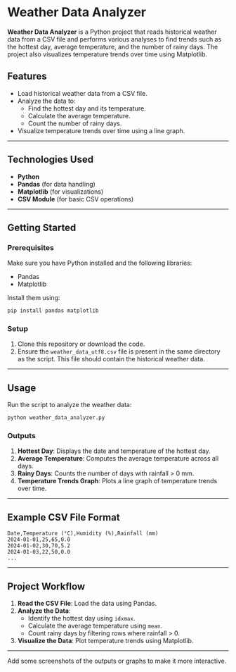 

# Weather Data Analyzer

**Weather Data Analyzer** is a Python project that reads historical weather data from a CSV file and performs various analyses to find trends such as the hottest day, average temperature, and the number of rainy days. The project also visualizes temperature trends over time using Matplotlib.



## Features

- Load historical weather data from a CSV file.
- Analyze the data to:
  - Find the hottest day and its temperature.
  - Calculate the average temperature.
  - Count the number of rainy days.
- Visualize temperature trends over time using a line graph.

---

## Technologies Used

- **Python**
- **Pandas** (for data handling)
- **Matplotlib** (for visualizations)
- **CSV Module** (for basic CSV operations)

---

## Getting Started

### Prerequisites

Make sure you have Python installed and the following libraries:

- Pandas
- Matplotlib

Install them using:
```bash
pip install pandas matplotlib
```

### Setup

1. Clone this repository or download the code.
2. Ensure the `weather_data_utf8.csv` file is present in the same directory as the script. This file should contain the historical weather data.

---

## Usage

Run the script to analyze the weather data:
```bash
python weather_data_analyzer.py
```

### Outputs

1. **Hottest Day**: Displays the date and temperature of the hottest day.
2. **Average Temperature**: Computes the average temperature across all days.
3. **Rainy Days**: Counts the number of days with rainfall > 0 mm.
4. **Temperature Trends Graph**: Plots a line graph of temperature trends over time.

---

## Example CSV File Format

```csv
Date,Temperature (°C),Humidity (%),Rainfall (mm)
2024-01-01,25,65,0.0
2024-01-02,30,70,5.2
2024-01-03,22,50,0.0
...
```

---

## Project Workflow

1. **Read the CSV File**: Load the data using Pandas.
2. **Analyze the Data**:
   - Identify the hottest day using `idxmax`.
   - Calculate the average temperature using `mean`.
   - Count rainy days by filtering rows where rainfall > 0.
3. **Visualize the Data**: Plot temperature trends using Matplotlib.

---


Add some screenshots of the outputs or graphs to make it more interactive.

